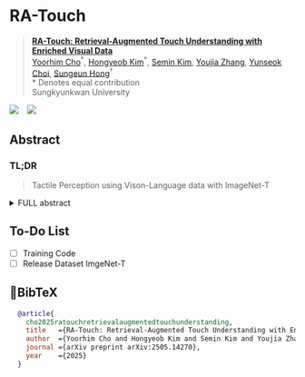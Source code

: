 <!-- # KOALA: Self-Attention Matters in Knowledge Distillation of Latent Diffusion Models for Memory-Efficient and Fast Image Synthesis -->

# RA-Touch

> **[RA-Touch: Retrieval-Augmented Touch Understanding with Enriched Visual Data](https://arxiv.org/abs/2505.14270)**<br>
> [Yoorhim Cho](https://ofzlo.github.io/)<sup>\*</sup>, [Hongyeob Kim](https://redleaf-kim.github.io/)<sup>\*</sup>, [Semin Kim](https://sites.google.com/g.skku.edu/semin-kim), [Youjia Zhang](https://zhangyj66.github.io/), [Yunseok Choi](https://choiyunseok.github.io/), [Sungeun Hong](https://www.csehong.com/)<sup>†</sup> <br>
> \* Denotes equal contribution <br>
> Sungkyunkwan University <br>

<a href="https://aim-skku.github.io/RA-Touch/"><img src="https://img.shields.io/static/v1?label=Project%20Page&message=Github&color=blue&logo=github-pages"></a> &ensp;
<a href="[https://arxiv.org/abs/2312.04005](https://arxiv.org/abs/2505.14270)"><img src="https://img.shields.io/static/v1?label=Paper&message=Arxiv:RA-Touch&color=red&logo=arxiv"></a> &ensp;

## Abstract
### TL;DR
> Tactile Perception using Vison-Language data with ImageNet-T
<details><summary>FULL abstract</summary>
Visuo-tactile perception aims to understand an object’s tactile properties, such as texture, softness, and rigidity. However, the field
remains underexplored because collecting tactile data is costly and labor-intensive. We observe that visually distinct objects can exhibit similar surface textures or material properties. For example, a leather sofa and a leather jacket have different appearances but share similar tactile properties. This implies that tactile understanding can be guided by material cues in visual data, even without direct tactile supervision. In this paper, we introduce RA-Touch, a retrieval-augmented framework that improves visuo-tactile perception by leveraging visual data enriched with tactile semantics. We carefully recaption a large-scale visual dataset with tactile-focused descriptions, enabling the model to access tactile semantics typically absent from conventional visual datasets. A key challenge remains in effectively utilizing these tactile-aware external descriptions. RATouch addresses this by retrieving visual-textual representations aligned with tactile inputs and integrating them to focus on relevant textural and material properties. By outperforming prior methods
on the TVL benchmark, our method demonstrates the potential of retrieval-based visual reuse for tactile understanding.
</details>

## To-Do List
- [ ] Training Code
- [ ] Release Dataset ImgeNet-T

## 📖BibTeX
```bibtex
  @article{
    cho2025ratouchretrievalaugmentedtouchunderstanding,
    title   ={RA-Touch: Retrieval-Augmented Touch Understanding with Enriched Visual Data}, 
    author  ={Yoorhim Cho and Hongyeob Kim and Semin Kim and Youjia Zhang and Yunseok Choi and Sungeun Hong},
    journal ={arXiv preprint arXiv:2505.14270},
    year    ={2025}
  }
```
